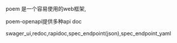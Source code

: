 poem 是一个容易使用的web框架,

poem-openapi提供多种api doc

swager_ui,redoc,rapidoc,spec_endpoint(json),spec_endpoint_yaml
